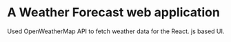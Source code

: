 # A Weather Forecast web application
Used OpenWeatherMap API to fetch weather data for the React. js based UI. 
